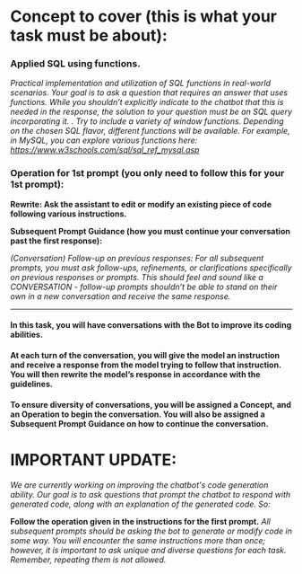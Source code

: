# Concept to cover (this is what your task must be about):
### Applied SQL using functions.

*Practical implementation and utilization of SQL functions in real-world scenarios. Your goal is to ask a question that requires an answer that uses functions. While you shouldn’t explicitly indicate to the chatbot that this is needed in the response, the solution to your question must be an SQL query incorporating it. . Try to include a variety of window functions. Depending on the chosen SQL flavor, different functions will be available. For example, in MySQL, you can explore various functions here: https://www.w3schools.com/sql/sql_ref_mysql.asp*

### Operation for 1st prompt (you only need to follow this for your 1st prompt):

**Rewrite: Ask the assistant to edit or modify an existing piece of code following various instructions.**

**Subsequent Prompt Guidance (how you must continue your conversation past the first response):**

*(Conversation) Follow-up on previous responses: For all subsequent prompts, you must ask follow-ups, refinements, or clarifications specifically on previous responses or prompts. This should feel and sound like a CONVERSATION - follow-up prompts shouldn’t be able to stand on their own in a new conversation and receive the same response.*

----------

#### In this task, you will have conversations with the Bot to improve its coding abilities. 

#### At each turn of the conversation, you will give the model an instruction and receive a response from the model trying to follow that instruction. You will then rewrite the model’s response in accordance with the guidelines. 

#### To ensure diversity of conversations, you will be assigned a Concept, and an Operation to begin the conversation. You will also be assigned a Subsequent Prompt Guidance on how to continue the conversation. 

 

# IMPORTANT UPDATE:

*We are currently working on improving the chatbot's code generation ability. Our goal is to ask questions that prompt the chatbot to respond with generated code, along with an explanation of the generated code. So:*

**Follow the operation given in the instructions for the first prompt.**
*All subsequent prompts should be asking the bot to generate or modify code in some way.*
*You will encounter the same instructions more than once; however, it is important to ask unique and diverse questions for each task. Remember, repeating them is not allowed.*